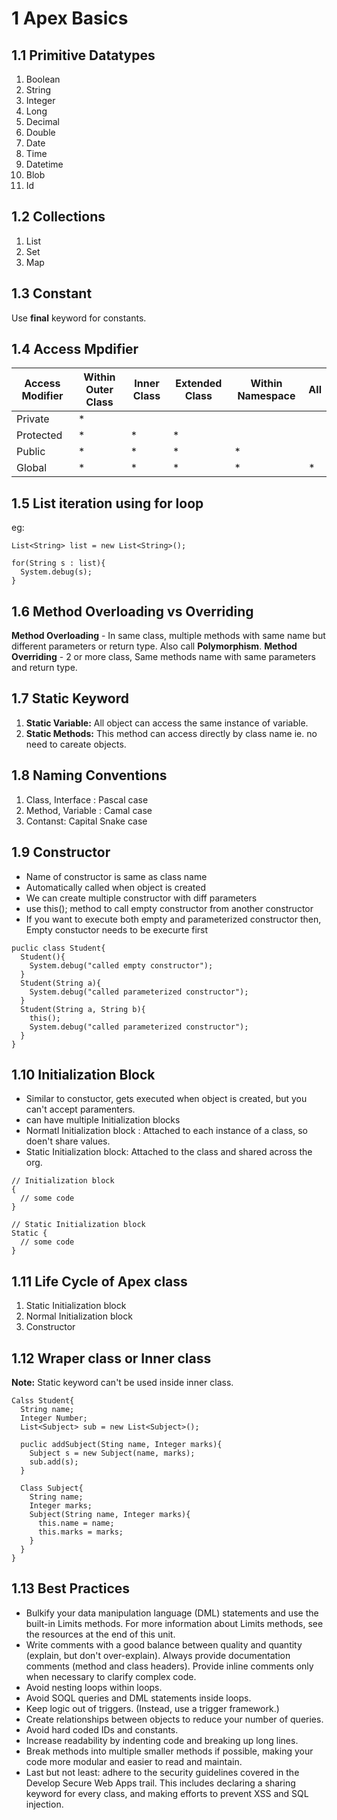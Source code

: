 # 1 Apex Basics

## 1.1 Primitive Datatypes

1. Boolean
2. String
3. Integer
4. Long
5. Decimal
6. Double
7. Date
8. Time
9. Datetime
10. Blob
11. Id

## 1.2 Collections

1. List
2. Set
3. Map

## 1.3 Constant

Use **final** keyword for constants.

## 1.4 Access Mpdifier

| Access Modifier | Within Outer Class | Inner Class | Extended Class | Within Namespace| All |
|-----------------|--------------------|-------------|----------------|-----------------|-----|
|Private          | * | | | | |
|Protected        | * | * | * | | |
|Public           | * | * | * | * | |
|Global           | * | * | * | * | * |

## 1.5 List iteration using for loop

eg:

```
List<String> list = new List<String>();

for(String s : list){
  System.debug(s);
}
```

## 1.6 Method Overloading vs Overriding

**Method Overloading** - In same class, multiple methods with same name but different parameters or return type. Also call **Polymorphism**.
**Method Overriding** - 2 or more class, Same methods name with same parameters and return type.

## 1.7 Static Keyword

1. **Static Variable:**  All object can access the same instance of variable.
2. **Static Methods:** This method can access directly by class name ie. no need to careate objects.

## 1.8 Naming Conventions

1. Class, Interface : Pascal case
2. Method, Variable : Camal case
3. Contanst: Capital Snake case

## 1.9 Constructor

- Name of constructor is same as class name
- Automatically called when object is created
- We can create multiple constructor with diff parameters
- use this(); method to call empty constructor from another constructor
- If you want to execute both empty and parameterized constructor then, Empty constuctor needs to be execurte first

```
puclic class Student{
  Student(){
    System.debug("called empty constructor");
  }
  Student(String a){
    System.debug("called parameterized constructor");
  }
  Student(String a, String b){
    this();
    System.debug("called parameterized constructor");
  }
}
```

## 1.10 Initialization Block

- Similar to constuctor, gets executed when object is created, but you can't accept paramenters.
- can have multiple Initialization blocks
- Normatl Initialization block : Attached to each instance of a class, so doen't share values.
- Static Initialization block: Attached to the class and shared across the org.

```
// Initialization block
{
  // some code 
}

// Static Initialization block
Static {
  // some code 
}
```

## 1.11 Life Cycle of Apex class

1. Static Initialization block
2. Normal Initialization block
3. Constructor

## 1.12 Wraper class or Inner class

**Note:** Static keyword can't be used inside inner class.

```
Calss Student{
  String name;
  Integer Number;
  List<Subject> sub = new List<Subject>();

  puclic addSubject(Sting name, Integer marks){
    Subject s = new Subject(name, marks);
    sub.add(s);
  }

  Class Subject{
    String name;
    Integer marks;
    Subject(String name, Integer marks){
      this.name = name;
      this.marks = marks;
    }
  }
}
```
## 1.13 Best Practices

- Bulkify your data manipulation language (DML) statements and use the built-in Limits methods. For more information about Limits methods, see the resources at the end of this unit.
- Write comments with a good balance between quality and quantity (explain, but don't over-explain). Always provide documentation comments (method and class headers). Provide inline comments only when necessary to clarify complex code.
- Avoid nesting loops within loops.
- Avoid SOQL queries and DML statements inside loops.
- Keep logic out of triggers. (Instead, use a trigger framework.)
- Create relationships between objects to reduce your number of queries.
- Avoid hard coded IDs and constants.
- Increase readability by indenting code and breaking up long lines.
- Break methods into multiple smaller methods if possible, making your code more modular and easier to read and maintain.
- Last but not least: adhere to the security guidelines covered in the Develop Secure Web Apps trail. This includes declaring a sharing keyword for every class, and making efforts to prevent XSS and SQL injection.
